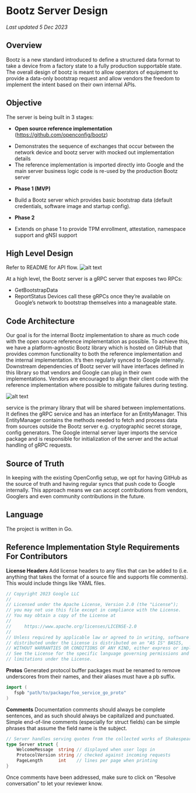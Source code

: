 # Bootz Server Design
*Last updated 5 Dec 2023*

## Overview
Bootz is a new standard introduced to define a structured data format to take a device from a factory state to a fully production supportable state. The overall design of bootz is meant to allow operators of equipment to provide a data-only bootstrap request and allow vendors the freedom to implement the intent based on their own internal APIs.

## Objective
The server is being built in 3 stages:

* **Open source reference implementation** (https://github.com/openconfig/bootz)
 + Demonstrates the sequence of exchanges that occur between the network device and bootz server with mocked out implementation details
 + The reference implementation is imported directly into Google and the main server business logic code is re-used by the production Bootz server
* **Phase 1 (MVP)**
 + Build a Bootz server which provides basic bootstrap data (default credentials, software image and startup config).
* **Phase 2**
 + Extends on phase 1 to provide TPM enrollment, attestation, namespace support and gNSI support

## High Level Design
Refer to README for API flow.
![alt text](https://github.com/openconfig/bootz/blob/main/design_images/sequence_diagram.png)

At a high level, the Bootz server is a gRPC server that exposes two RPCs:
* GetBootstrapData
* ReportStatus
Devices call these gRPCs once they’re available on Google’s network to bootstrap themselves into a manageable state.

## Code Architecture
Our goal is for the internal Bootz implementation to share as much code with the open source reference implementation as possible. To achieve this, we have a platform-agnostic Bootz library which is hosted on GitHub that provides common functionality to both the reference implementation and the internal implementation. It’s then regularly synced to Google internally. Downstream dependencies of Bootz server will have interfaces defined in this library so that vendors and Google can plug in their own implementations. Vendors are encouraged to align their client code with the reference implementation where possible to mitigate failures during testing.

![alt text](https://github.com/openconfig/bootz/blob/main/design_images/venn_diagram.png)

service is the primary library that will be shared between implementations. It defines the gRPC service and has an interface for an EntityManager. This EntityManager contains the methods needed to fetch and process data from sources outside the Bootz server e.g. cryptographic secret storage, config generators. The Google internal server layer imports the service  package and is responsible for initialization of the server and the actual handling of gRPC requests.

## Source of Truth
In keeping with the existing OpenConfig setup, we opt for having GitHub as the source of truth and having regular syncs that push code to Google internally. This approach means we can accept contributions from vendors, Googlers and even community contributions in the future.

## Language
The project is written in Go.

## Reference Implementation Style Requirements For Contributors
**License Headers**
Add license headers to any files that can be added to (i.e. anything that takes the format of a source file and supports file comments). This would include things like YAML files.

```go
// Copyright 2023 Google LLC
//
// Licensed under the Apache License, Version 2.0 (the "License");
// you may not use this file except in compliance with the License.
// You may obtain a copy of the License at
//
//     https://www.apache.org/licenses/LICENSE-2.0
//
// Unless required by applicable law or agreed to in writing, software
// distributed under the License is distributed on an "AS IS" BASIS,
// WITHOUT WARRANTIES OR CONDITIONS OF ANY KIND, either express or implied.
// See the License for the specific language governing permissions and
// limitations under the License.
```

**Protos**
Generated protocol buffer packages must be renamed to remove underscores from their names, and their aliases must have a pb suffix.

```go
import (
   fspb "path/to/package/foo_service_go_proto" 
)
```

**Comments**
Documentation comments should always be complete sentences, and as such should always be capitalized and punctuated. Simple end-of-line comments (especially for struct fields) can be simple phrases that assume the field name is the subject.

```go
// Server handles serving quotes from the collected works of Shakespeare.
type Server struct {
    WelcomeMessage  string // displayed when user logs in
    ProtocolVersion string // checked against incoming requests
    PageLength      int    // lines per page when printing
}
```

Once comments have been addressed, make sure to click on “Resolve conversation” to let your reviewer know.
